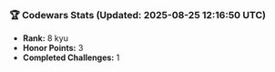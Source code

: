 ### 🏆 Codewars Stats (Updated: 2025-08-25 12:16:50 UTC)

- **Rank:** 8 kyu
- **Honor Points:** 3
- **Completed Challenges:** 1
